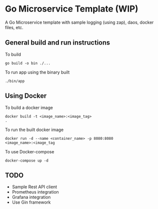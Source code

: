 # Go Microservice Template (WIP)

A Go Microservice template with sample logging (using zap), daos, docker files, etc.

## General build and run instructions

To build

<code>go build -o bin ./...</code>

To run app using the binary built

<code>./bin/app</code>

## Using Docker

To build a docker image

<code>docker build -t <image_name>:<image_tag> .</code>

To run the built docker image

<code>docker run -d --name <container_name> -p 8080:8080 <image_name>:<image_tag</code>

To use Docker-compose

<code>docker-compose up -d</code>

## TODO

- Sample Rest API client
- Prometheus integration
- Grafana integration
- Use Gin framework
